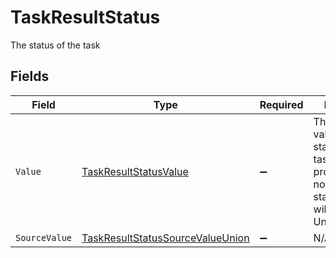 # TaskResultStatus

The status of the task


## Fields

| Field                                                                                                                              | Type                                                                                                                               | Required                                                                                                                           | Description                                                                                                                        | Example                                                                                                                            |
| ---------------------------------------------------------------------------------------------------------------------------------- | ---------------------------------------------------------------------------------------------------------------------------------- | ---------------------------------------------------------------------------------------------------------------------------------- | ---------------------------------------------------------------------------------------------------------------------------------- | ---------------------------------------------------------------------------------------------------------------------------------- |
| `Value`                                                                                                                            | [TaskResultStatusValue](../../Models/Components/TaskResultStatusValue.md)                                                          | :heavy_minus_sign:                                                                                                                 | The unified value for the status of the task. If the provider does not specify this status, the value will be set to UnmappedValue | open                                                                                                                               |
| `SourceValue`                                                                                                                      | [TaskResultStatusSourceValueUnion](../../Models/Components/TaskResultStatusSourceValueUnion.md)                                    | :heavy_minus_sign:                                                                                                                 | N/A                                                                                                                                |                                                                                                                                    |